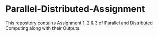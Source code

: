 # Parallel-Distributed-Assignment

This repository contains Assignment 1, 2 & 3 of Parallel and Distributed Computing along with their Outputs.
